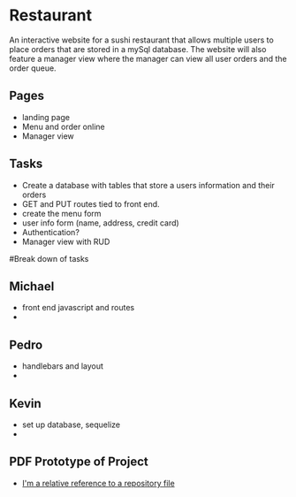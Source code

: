 # Restaurant 

An interactive website for a sushi restaurant that allows multiple users to place orders that are stored in a mySql database.  The website will also feature a manager view where the manager can view all user orders and the order queue.  

## Pages
- landing page
- Menu and order online
- Manager view



## Tasks

- Create a database with tables that store a users information and their orders
- GET and PUT routes tied to front end.  
- create the menu form
- user info form (name, address, credit card)
- Authentication?
- Manager view with RUD


#Break down of tasks
## Michael
- front end javascript and routes
-

## Pedro
- handlebars and layout
- 

## Kevin
- set up database, sequelize 
- 

## PDF Prototype of Project
* [I'm a relative reference to a repository file](/Project-2.pdf)